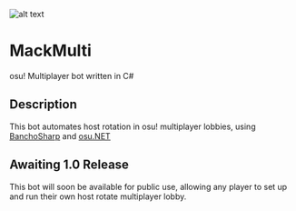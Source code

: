 ![alt text](https://github.com/Mack-osu/MackMulti/blob/main/MackMultiBot/MackMulti.ico?raw=true) 

# MackMulti
osu! Multiplayer bot written in C#

## Description
This bot automates host rotation in osu! multiplayer lobbies, using [BanchoSharp](https://github.com/hburn7/BanchoSharp) and [osu.NET](https://github.com/minisbett/osu.NET)

## Awaiting 1.0 Release
This bot will soon be available for public use, allowing any player to set up and run their own host rotate multiplayer lobby.

